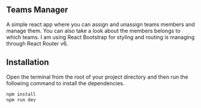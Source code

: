 ## Teams Manager
A simple react app where you can assign and unassign teams members and manage them. You can also take a look about the members belongs to which teams. I am using React Bootstrap for styling and routing is managing through React Router v6.

## Installation
Open the terminal from the root of your project directory and then run the following command to install the dependencies.

```sh
npm install
npm run dev
```